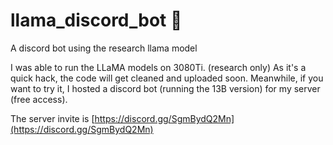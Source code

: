 # llama_discord_bot 🚀
A discord bot using the research llama model 

I was able to run the LLaMA models on 3080Ti. (research only) 
As it's a quick hack, the code will get cleaned and uploaded soon. 
Meanwhile, if you want to try it, I hosted a discord bot (running the 13B version) for my server (free access). 

The server invite is [https://discord.gg/SgmBydQ2Mn](https://discord.gg/SgmBydQ2Mn)



